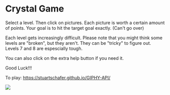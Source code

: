 # Crystal Game

Select a level.  Then click on pictures.  Each picture is worth a certain amount of points.  Your goal is to hit the target goal exactly. (Can't go over)

Each level gets increasingly difficult.  Please note that you might think some levels are "broken", but they aren't.  They can be "tricky" to figure out.  Levels 7 and 8 are espescially tough.

You can also click on the extra help button if you need it.

Good Luck!!!

To play:
https://stuartschafer.github.io/GIPHY-API/

![](assets/images/crystal2.gif)